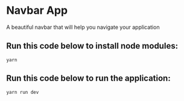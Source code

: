 # Navbar App

A beautiful navbar that will help you navigate your application

## Run this code below to install node modules:
```
yarn
```

## Run this code below to run the application:
```
yarn run dev
```
